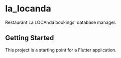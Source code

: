 # la_locanda

Restaurant La LOCAnda bookings' database manager.

## Getting Started

This project is a starting point for a Flutter application.



